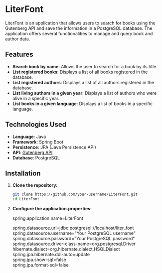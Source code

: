 # LiterFont

LiterFont is an application that allows users to search for books using the Gutenberg API and save the information in a PostgreSQL database. The application offers several functionalities to manage and query book and author data.

## Features

- **Search book by name**: Allows the user to search for a book by its title.
- **List registered books**: Displays a list of all books registered in the database.
- **List registered authors**: Displays a list of all authors registered in the database.
- **List living authors in a given year**: Displays a list of authors who were alive in a specific year.
- **List books in a given language**: Displays a list of books in a specific language.

## Technologies Used

- **Language**: Java
- **Framework**: Spring Boot
- **Persistence**: JPA (Java Persistence API)
- **API**: [Gutenberg API](https://gutendex.com/)
- **Database**: PostgreSQL

## Installation

1. **Clone the repository:**
   ```sh
   git clone https://github.com/your-username/LiterFont.git
   cd LiterFont

2. **Configure the application.properties:**
   
   spring.application.name=LiterFont<br>
    
   spring.datasource.url=jdbc:postgresql://localhost/liter_font<br>
   spring.datasource.username="Your PostgreSQL username"<br>
   spring.datasource.password="Your PostgreSQL password"<br>
   spring.datasource.driver-class-name=org.postgresql.Driver<br>
   hibernate.dialect=org.hibernate.dialect.HSQLDialect<br>
   spring.jpa.hibernate.ddl-auto=update<br>
   spring.jpa.show-sql=false<br>
   spring.jpa.format-sql=false
